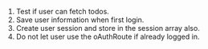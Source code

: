 1. Test if user can fetch todos.
2. Save user information when first login.
3. Create user session and store in the session array also.
4. Do not let user use the oAuthRoute if already logged in.
